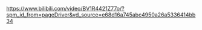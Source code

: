 https://www.bilibili.com/video/BV1R4421Z77o/?spm_id_from=pageDriver&vd_source=e68d16a745abc4950a26a5336414bb34